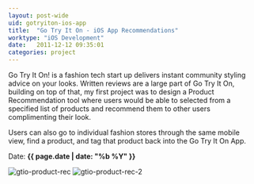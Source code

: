 ```yaml
---
layout: post-wide
uid: gotryiton-ios-app
title:  "Go Try It On - iOS App Recommendations"
worktype: "iOS Development"
date:   2011-12-12 09:35:01
categories: project
---
```


<p>
	Go Try It On! is a fashion tech start up delivers instant community styling advice on your looks.
	Written reviews are a large part of Go Try It On, building on top of that, my first project was to design a Product Recommendation tool where users would be able to selected from a specified list of products and recommend them to other users complimenting their look.
</p>
<p>
	Users can also go to individual fashion stores through the same mobile view, find a product, and tag that product back into the Go Try It On App.
</p>

<p class="meta">Date: <strong>{{ page.date | date: "%b %Y" }}</strong></p>

<div class="showcase">
	<img src="/img/gotryiton-ios-app/gtio-product-rec.jpg" alt="gtio-product-rec">
	<img src="/img/gotryiton-ios-app/gtio-product-rec-2.jpg" alt="gtio-product-rec-2">
</div>